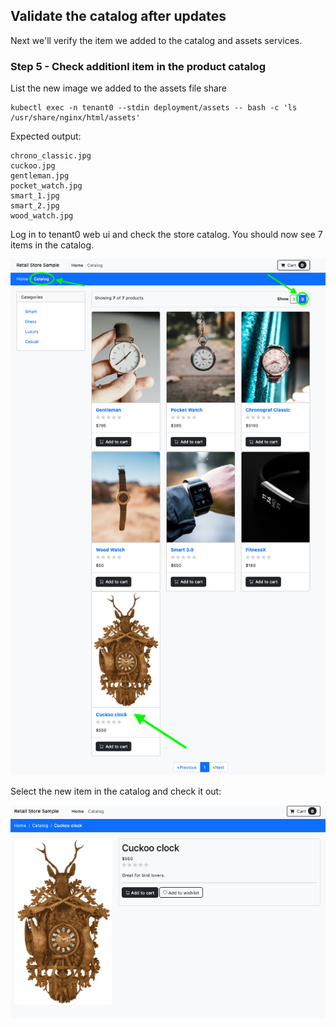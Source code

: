 ## Validate the catalog after updates
Next we'll verify the item we added to the catalog and assets services.
### Step 5 - Check additionl item in the product catalog
List the new image we added to the assets file share
```shell
kubectl exec -n tenant0 --stdin deployment/assets -- bash -c 'ls /usr/share/nginx/html/assets'
```
Expected output:
```shell
chrono_classic.jpg
cuckoo.jpg
gentleman.jpg
pocket_watch.jpg
smart_1.jpg
smart_2.jpg
wood_watch.jpg
```

Log in to tenant0 web ui and check the store catalog. You should now see 7 items in the catalog. 

![step0-webui](images/lab2-step4-0.png)

Select the new item in the catalog and check it out:

![step0-webui](images/lab2-step4-1.png)
